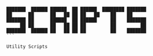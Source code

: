 ```
███████  ██████ ██████  ██ ██████  ████████ ███████ 
██      ██      ██   ██ ██ ██   ██    ██    ██      
███████ ██      ██████  ██ ██████     ██    ███████ 
     ██ ██      ██   ██ ██ ██         ██         ██ 
███████  ██████ ██   ██ ██ ██         ██    ███████ 
```                                                    

Utility Scripts
